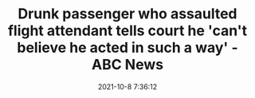 ---
"title": "Drunk passenger who assaulted flight attendant tells court he 'can't believe he acted in such a way' - ABC News"
"date": "2021-10-8 7:36:12"
"feed_name": "GOOGLENEWSMINING"
"feed_website": "https://news.google.com/search?q=mining%2Bincident&hl=en-US&gl=US&ceid=US:en"
"feed_rss": "https://news.google.com/rss/search?q=mining%2Bincident&hl=en-US&gl=US&ceid=US:en"
"link": "https://www.abc.net.au/news/2021-10-08/adelaide-man-pleads-guilty-to-mid-air-assault/100525948"
"source": "{'href': 'https://www.abc.net.au', 'title': 'ABC News'}"
"file": "_posts/2021-1-1-18b54d429afb563a1ed040da88bce683aef661bd.md"
"accident": "0"
"drilling": "0"
"dead": "0"
"injured": "0"
"arrested": "0"
"place": "unknown place"
"where": "unknown site"
"causes": "unknown"
"place_uri": "unknown place"
---